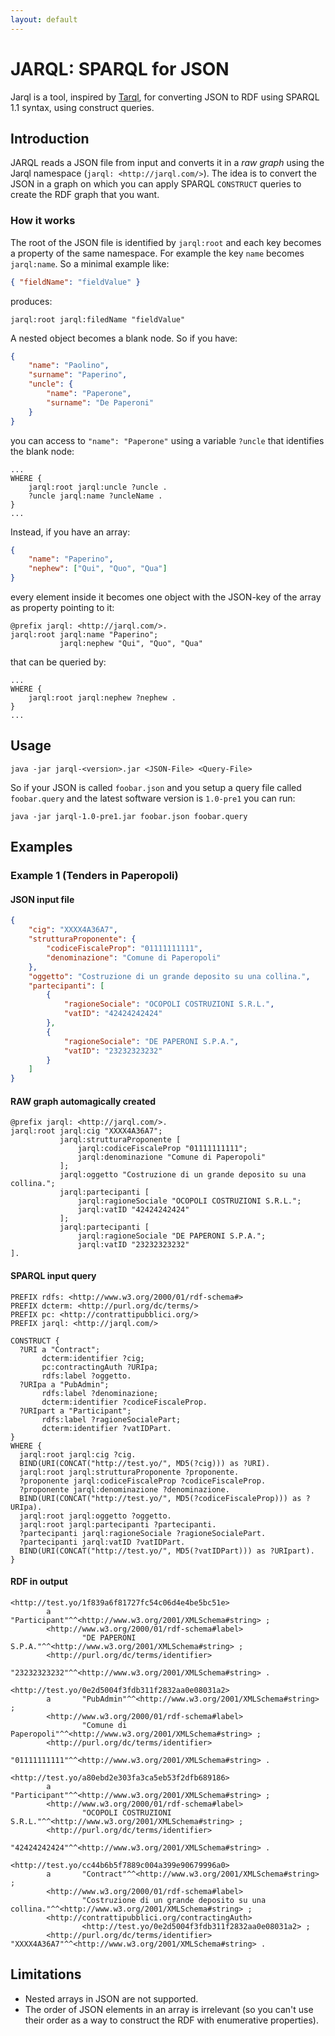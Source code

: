 ```yaml
---
layout: default
---
```


# JARQL: SPARQL for JSON
Jarql is a tool, inspired by [Tarql](https://tarql.github.io/), for converting JSON to RDF using SPARQL 1.1 syntax, using construct queries.

## Introduction
JARQL reads a JSON file from input and converts it in a *raw graph* using the Jarql namespace 
(`jarql: <http://jarql.com/>`). The idea is to convert the JSON in a graph on which you can apply SPARQL `CONSTRUCT` queries 
to create the RDF graph that you want.

### How it works
The root of the JSON file is identified by `jarql:root` and each key becomes a property of the same namespace. 
For example the key `name` becomes `jarql:name`. So a minimal example like:

```json
{ "fieldName": "fieldValue" }
```

produces:

```turtle
jarql:root jarql:filedName "fieldValue"
```

A nested object becomes a blank node. So if you have:

```json
{
    "name": "Paolino",
    "surname": "Paperino",
    "uncle": {
        "name": "Paperone",
        "surname": "De Paperoni"
    }
}
```

you can access to ```"name": "Paperone"``` using a variable ```?uncle``` that identifies the blank node:

```sparql
...
WHERE {
    jarql:root jarql:uncle ?uncle .
    ?uncle jarql:name ?uncleName .
}
...
```

Instead, if you have an array:

```json
{
    "name": "Paperino",
    "nephew": ["Qui", "Quo", "Qua"]
}
```

every element inside it becomes one object with the JSON-key of the array as property pointing to it:

```turtle
@prefix jarql: <http://jarql.com/>.
jarql:root jarql:name "Paperino";
           jarql:nephew "Qui", "Quo", "Qua"
```

that can be queried by:

```sparql
...
WHERE {
    jarql:root jarql:nephew ?nephew .
}
...
```

## Usage

```
java -jar jarql-<version>.jar <JSON-File> <Query-File>
```

So if your JSON is called `foobar.json` and you setup a query file called `foobar.query` and 
the latest software version is `1.0-pre1` you can run:

```
java -jar jarql-1.0-pre1.jar foobar.json foobar.query
```

## Examples

### Example 1 (Tenders in Paperopoli)

#### JSON input file

```json
{
    "cig": "XXXX4A36A7",
    "strutturaProponente": {
        "codiceFiscaleProp": "01111111111",
        "denominazione": "Comune di Paperopoli"
    },
    "oggetto": "Costruzione di un grande deposito su una collina.",
    "partecipanti": [
        {
            "ragioneSociale": "OCOPOLI COSTRUZIONI S.R.L.",
            "vatID": "42424242424"
        },
        {
            "ragioneSociale": "DE PAPERONI S.P.A.",
            "vatID": "23232323232"
        }
    ]
}
```

#### RAW graph automagically created

```turtle
@prefix jarql: <http://jarql.com/>.
jarql:root jarql:cig "XXXX4A36A7";
           jarql:strutturaProponente [
               jarql:codiceFiscaleProp "01111111111";
               jarql:denominazione "Comune di Paperopoli"
           ];
           jarql:oggetto "Costruzione di un grande deposito su una collina.";
           jarql:partecipanti [
               jarql:ragioneSociale "OCOPOLI COSTRUZIONI S.R.L.";
               jarql:vatID "42424242424"
           ];
           jarql:partecipanti [
               jarql:ragioneSociale "DE PAPERONI S.P.A.";
               jarql:vatID "23232323232"
].
```

#### SPARQL input query

```sparql
PREFIX rdfs: <http://www.w3.org/2000/01/rdf-schema#>
PREFIX dcterm: <http://purl.org/dc/terms/>
PREFIX pc: <http://contrattipubblici.org/>
PREFIX jarql: <http://jarql.com/> 

CONSTRUCT { 
  ?URI a "Contract";
       dcterm:identifier ?cig;
       pc:contractingAuth ?URIpa;
       rdfs:label ?oggetto.
  ?URIpa a "PubAdmin";
       rdfs:label ?denominazione;
       dcterm:identifier ?codiceFiscaleProp.
  ?URIpart a "Participant";
       rdfs:label ?ragioneSocialePart;
       dcterm:identifier ?vatIDPart.
}
WHERE {
  jarql:root jarql:cig ?cig.
  BIND(URI(CONCAT("http://test.yo/", MD5(?cig))) as ?URI).
  jarql:root jarql:strutturaProponente ?proponente.
  ?proponente jarql:codiceFiscaleProp ?codiceFiscaleProp.
  ?proponente jarql:denominazione ?denominazione.
  BIND(URI(CONCAT("http://test.yo/", MD5(?codiceFiscaleProp))) as ?URIpa).
  jarql:root jarql:oggetto ?oggetto.
  jarql:root jarql:partecipanti ?partecipanti.
  ?partecipanti jarql:ragioneSociale ?ragioneSocialePart.
  ?partecipanti jarql:vatID ?vatIDPart.
  BIND(URI(CONCAT("http://test.yo/", MD5(?vatIDPart))) as ?URIpart).
}
```

#### RDF in output

```turtle
<http://test.yo/1f839a6f81727fc54c06d4e4be5bc51e>
        a       "Participant"^^<http://www.w3.org/2001/XMLSchema#string> ;
        <http://www.w3.org/2000/01/rdf-schema#label>
                "DE PAPERONI S.P.A."^^<http://www.w3.org/2001/XMLSchema#string> ;
        <http://purl.org/dc/terms/identifier>
                "23232323232"^^<http://www.w3.org/2001/XMLSchema#string> .

<http://test.yo/0e2d5004f3fdb311f2832aa0e08031a2>
        a       "PubAdmin"^^<http://www.w3.org/2001/XMLSchema#string> ;
        <http://www.w3.org/2000/01/rdf-schema#label>
                "Comune di Paperopoli"^^<http://www.w3.org/2001/XMLSchema#string> ;
        <http://purl.org/dc/terms/identifier>
                "01111111111"^^<http://www.w3.org/2001/XMLSchema#string> .

<http://test.yo/a80ebd2e303fa3ca5eb53f2dfb689186>
        a       "Participant"^^<http://www.w3.org/2001/XMLSchema#string> ;
        <http://www.w3.org/2000/01/rdf-schema#label>
                "OCOPOLI COSTRUZIONI S.R.L."^^<http://www.w3.org/2001/XMLSchema#string> ;
        <http://purl.org/dc/terms/identifier>
                "42424242424"^^<http://www.w3.org/2001/XMLSchema#string> .

<http://test.yo/cc44b6b5f7889c004a399e90679996a0>
        a       "Contract"^^<http://www.w3.org/2001/XMLSchema#string> ;
        <http://www.w3.org/2000/01/rdf-schema#label>
                "Costruzione di un grande deposito su una collina."^^<http://www.w3.org/2001/XMLSchema#string> ;
        <http://contrattipubblici.org/contractingAuth>
                <http://test.yo/0e2d5004f3fdb311f2832aa0e08031a2> ;
        <http://purl.org/dc/terms/identifier>
"XXXX4A36A7"^^<http://www.w3.org/2001/XMLSchema#string> .
```

## Limitations
+ Nested arrays in JSON are not supported.
+ The order of JSON elements in an array is irrelevant (so you can't use their order as a way to construct the RDF 
with enumerative properties).
